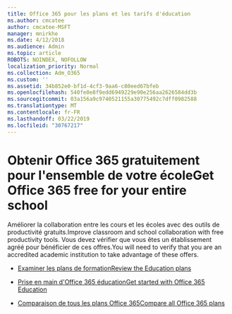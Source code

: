 ```yaml
---
title: Office 365 pour les plans et les tarifs d'éducation
ms.author: cmcatee
author: cmcatee-MSFT
manager: mnirkhe
ms.date: 4/12/2018
ms.audience: Admin
ms.topic: article
ROBOTS: NOINDEX, NOFOLLOW
localization_priority: Normal
ms.collection: Adm_O365
ms.custom: ''
ms.assetid: 34b852e0-bf1d-4cf3-9aa6-c80eed67bfeb
ms.openlocfilehash: 540fe0e8f9edd6949229e90e256aa2626584dd3b
ms.sourcegitcommit: 03a156a9c9740521155a30775492c7dff0982588
ms.translationtype: MT
ms.contentlocale: fr-FR
ms.lasthandoff: 03/22/2019
ms.locfileid: "30767217"
---
```

# <a name="get-office-365-free-for-your-entire-school"></a><span data-ttu-id="51b70-102">Obtenir Office 365 gratuitement pour l'ensemble de votre école</span><span class="sxs-lookup"><span data-stu-id="51b70-102">Get Office 365 free for your entire school</span></span>

<span data-ttu-id="51b70-103">Améliorer la collaboration entre les cours et les écoles avec des outils de productivité gratuits.</span><span class="sxs-lookup"><span data-stu-id="51b70-103">Improve classroom and school collaboration with free productivity tools.</span></span> <span data-ttu-id="51b70-104">Vous devez vérifier que vous êtes un établissement agréé pour bénéficier de ces offres.</span><span class="sxs-lookup"><span data-stu-id="51b70-104">You will need to verify that you are an accredited academic institution to take advantage of these offers.</span></span>
  
- [<span data-ttu-id="51b70-105">Examiner les plans de formation</span><span class="sxs-lookup"><span data-stu-id="51b70-105">Review the Education plans</span></span>](https://products.office.com/academic/compare-office-365-education-plans)
    
- [<span data-ttu-id="51b70-106">Prise en main d'Office 365 éducation</span><span class="sxs-lookup"><span data-stu-id="51b70-106">Get started with Office 365 Education</span></span>](https://support.office.com/article/ab02abe5-a1ee-458c-b749-5b44416ccf1)
    
- [<span data-ttu-id="51b70-107">Comparaison de tous les plans Office 365</span><span class="sxs-lookup"><span data-stu-id="51b70-107">Compare all Office 365 plans</span></span>](https://products.office.com/business/compare-more-office-365-for-business-plans)
    

